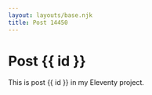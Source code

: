 ```yaml
---
layout: layouts/base.njk
title: Post 14450
---
```


# Post {{ id }}

This is post {{ id }} in my Eleventy project.
